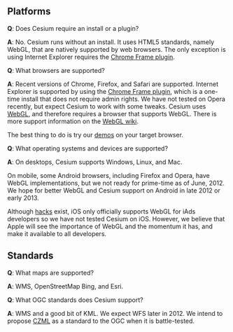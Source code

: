 
## Platforms

**Q**: Does Cesium require an install or a plugin?

**A**: No.  Cesium runs without an install.  It uses HTML5 standards, namely WebGL, that are natively supported by web browsers.  The only exception is using Internet Explorer requires the [Chrome Frame plugin](http://www.google.com/chromeframe).

**Q**: What browsers are supported?

**A**: Recent versions of Chrome, Firefox, and Safari are supported.  Internet Explorer is supported by using the [Chrome Frame plugin](http://www.google.com/chromeframe), which is a one-time install that does not require admin rights.  We have not tested on Opera recently, but expect Cesium to work with some tweaks.  Cesium uses [WebGL](http://www.khronos.org/webgl/), and therefore requires a browser that supports WebGL.  There is more support information on the [WebGL wiki](http://www.khronos.org/webgl/wiki/Getting_a_WebGL_Implementation).

The best thing to do is try our [demos](http://cesium.agi.com/) on your target browser.

**Q**: What operating systems and devices are supported?

**A**: On desktops, Cesium supports Windows, Linux, and Mac.

On mobile, some Android browsers, including Firefox and Opera, have WebGL implementations, but we not ready for prime-time as of June, 2012.  We hope for better WebGL and Cesium support on Android in late 2012 or early 2013.

Although [hacks](http://atnan.com/blog/2011/11/03/enabling-and-using-webgl-on-ios/) exist, iOS only officially supports WebGL for iAds developers so we have not tested Cesium on iOS.  However, we believe that Apple will see the importance of WebGL and the momentum it has, and make it available to all developers.

## Standards

**Q**:  What maps are supported?

**A**:  WMS, OpenStreetMap Bing, and Esri.

**Q**:  What OGC standards does Cesium support?

**A**:  WMS and a good bit of KML.  We expect WFS later in 2012.  We intend to propose [CZML](https://github.com/AnalyticalGraphicsInc/cesium/wiki/Cesium-Language-%28CZML%29-Guide) as a standard to the OGC when it is battle-tested.
